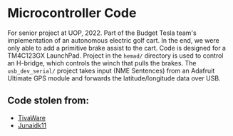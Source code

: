 # Microcontroller Code
For senior project at UOP, 2022.
Part of the Budget Tesla team's implementation of an autonomous electric golf cart.
In the end, we were only able to add a primitive brake assist to the cart.
Code is designed for a TM4C123GX LaunchPad.
Project in the `hemad/` directory is used to control an H-bridge, which controls the winch that pulls the brakes.
The `usb_dev_serial/` project takes input (NME Sentences) from an Adafruit Ultimate GPS module and forwards the latitude/longitude data over USB.

## Code stolen from:
- [TivaWare](https://www.ti.com/tool/SW-TM4C)
- [Junaidk11](https://github.com/Junaidk11/Adafruit_GPS_Module)
